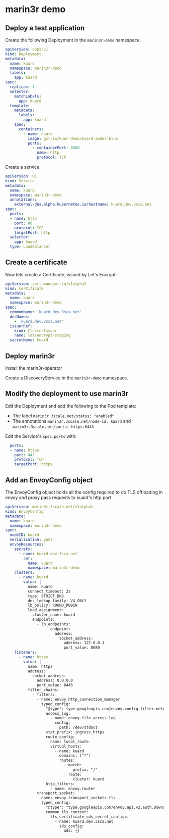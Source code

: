 
# marin3r demo

## Deploy a test application

Create the following Deployment in the `marin3r-demo` namespace.

```yaml
apiVersion: apps/v1
kind: Deployment
metadata:
  name: kuard
  namespace: marin3r-demo
  labels:
    app: kuard
spec:
  replicas: 1
  selector:
    matchLabels:
      app: kuard
  template:
    metadata:
      labels:
        app: kuard
    spec:
      containers:
        - name: kuard
          image: gcr.io/kuar-demo/kuard-amd64:blue
          ports:
            - containerPort: 8080
              name: http
              protocol: TCP
```

Create a service

```yaml
apiVersion: v1
kind: Service
metadata:
  name: kuard
  namespace: marin3r-demo
  annotations:
    external-dns.alpha.kubernetes.io/hostname: kuard.dev.3sca.net
spec:
  ports:
  - name: http
    port: 80
    protocol: TCP
    targetPort: http
  selector:
    app: kuard
  type: LoadBalancer
```

## Create a certificate

Now lets create a Certificate, issued by Let's Encrypt:

```yaml
apiVersion: cert-manager.io/v1alpha2
kind: Certificate
metadata:
  name: kuard
  namespace: marin3r-demo
spec:
  commonName: 'kuard.dev.3sca.net'
  dnsNames:
    - 'kuard.dev.3sca.net'
  issuerRef:
    kind: ClusterIssuer
    name: letsencrypt-staging
  secretName: kuard
```

## Deploy marin3r

Install the marin3r-operator

Create a DiscoveryService in the `marin3r-demo` namespace.

## Modify the deployment to use marin3r

Edit the Deployment and add the following to the Pod template:

* The label `marin3r.3scale.net/status: "enabled"`
* The annotations `marin3r.3scale.net/node-id: kuard` and `marin3r.3scale.net/ports: https:8443`

Edit the Service's `spec.ports` with:

```yaml
  ports:
  - name: https
    port: 443
    protocol: TCP
    targetPort: https
```

## Add an EnvoyConfig object

The EnvoyConfig object holds all the config required to do TLS offloading in envoy and proxy pass requests to kuard's http port

```yaml
apiVersion: marin3r.3scale.net/v1alpha1
kind: EnvoyConfig
metadata:
  name: kuard
  namespace: marin3r-demo
spec:
  nodeID: kuard
  serialization: yaml
  envoyResources:
    secrets:
      - name: kuard.dev.3sca.net
        ref:
          name: kuard
          namespace: marin3r-demo
    clusters:
      - name: kuard
        value: |
          name: kuard
          connect_timeout: 2s
          type: STRICT_DNS
          dns_lookup_family: V4_ONLY
          lb_policy: ROUND_ROBIN
          load_assignment:
            cluster_name: kuard
            endpoints:
              - lb_endpoints:
                  - endpoint:
                      address:
                        socket_address:
                          address: 127.0.0.1
                          port_value: 8080
    listeners:
      - name: https
        value: |
          name: https
          address:
            socket_address:
              address: 0.0.0.0
              port_value: 8443
          filter_chains:
            - filters:
              - name: envoy.http_connection_manager
                typed_config:
                  "@type": type.googleapis.com/envoy.config.filter.network.http_connection_manager.v2.HttpConnectionManager
                  access_log:
                    - name: envoy.file_access_log
                      config:
                        path: /dev/stdout
                  stat_prefix: ingress_https
                  route_config:
                    name: local_route
                    virtual_hosts:
                      - name: kuard
                        domains: ["*"]
                        routes:
                          - match:
                              prefix: "/"
                            route:
                              cluster: kuard
                  http_filters:
                    - name: envoy.router
              transport_socket:
                name: envoy.transport_sockets.tls
                typed_config:
                  "@type": "type.googleapis.com/envoy.api.v2.auth.DownstreamTlsContext"
                  common_tls_context:
                    tls_certificate_sds_secret_configs:
                      - name: kuard.dev.3sca.net
                        sds_config:
                          ads: {}
```
